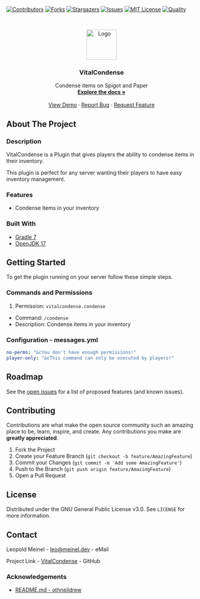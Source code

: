 <!-- PROJECT SHIELDS -->

[![Contributors][contributors-shield]][contributors-url]
[![Forks][forks-shield]][forks-url]
[![Stargazers][stars-shield]][stars-url]
[![Issues][issues-shield]][issues-url]
[![MIT License][license-shield]][license-url]
[![Quality][quality-shield]][quality-url]

<!-- PROJECT LOGO -->
<!--suppress ALL -->
<br />
<p align="center">
  <a href="https://github.com/LeoMeinel/vitalcondense">
    <img src="images/logo.png" alt="Logo" width="80" height="80">
  </a>

<h3 align="center">VitalCondense</h3>

  <p align="center">
    Condense items on Spigot and Paper
    <br />
    <a href="https://github.com/LeoMeinel/vitalcondense"><strong>Explore the docs »</strong></a>
    <br />
    <br />
    <a href="https://github.com/LeoMeinel/vitalcondense">View Demo</a>
    ·
    <a href="https://github.com/LeoMeinel/vitalcondense/issues">Report Bug</a>
    ·
    <a href="https://github.com/LeoMeinel/vitalcondense/issues">Request Feature</a>
  </p>

<!-- ABOUT THE PROJECT -->

## About The Project

### Description

VitalCondense is a Plugin that gives players the ability to condense items in their inventory.

This plugin is perfect for any server wanting their players to have easy inventory management.

### Features

- Condense items in your inventory

### Built With

- [Gradle 7](https://docs.gradle.org/7.5.1/release-notes.html)
- [OpenJDK 17](https://openjdk.java.net/projects/jdk/17/)

<!-- GETTING STARTED -->

## Getting Started

To get the plugin running on your server follow these simple steps.

### Commands and Permissions

1. Permission: `vitalcondense.condense`

- Command: `/condense`
- Description: Condense items in your inventory

### Configuration - messages.yml

```yaml
no-perms: "&cYou don't have enough permissions!"
player-only: "&cThis command can only be executed by players!"
```

<!-- ROADMAP -->

## Roadmap

See the [open issues](https://github.com/LeoMeinel/vitalcondense/issues) for a list of proposed features (and known
issues).

<!-- CONTRIBUTING -->

## Contributing

Contributions are what make the open source community such an amazing place to be, learn, inspire, and create. Any
contributions you make are **greatly appreciated**.

1. Fork the Project
2. Create your Feature Branch (`git checkout -b feature/AmazingFeature`)
3. Commit your Changes (`git commit -m 'Add some AmazingFeature'`)
4. Push to the Branch (`git push origin feature/AmazingFeature`)
5. Open a Pull Request

<!-- LICENSE -->

## License

Distributed under the GNU General Public License v3.0. See `LICENSE` for more information.

<!-- CONTACT -->

## Contact

Leopold Meinel - [leo@meinel.dev](mailto:leo@meinel.dev) - eMail

Project Link - [VitalCondense](https://github.com/LeoMeinel/vitalcondense) - GitHub

<!-- ACKNOWLEDGEMENTS -->

### Acknowledgements

- [README.md - othneildrew](https://github.com/othneildrew/Best-README-Template)

<!-- MARKDOWN LINKS & IMAGES -->

[contributors-shield]: https://img.shields.io/github/contributors-anon/LeoMeinel/vitalcondense?style=for-the-badge
[contributors-url]: https://github.com/LeoMeinel/vitalcondense/graphs/contributors
[forks-shield]: https://img.shields.io/github/forks/LeoMeinel/vitalcondense?label=Forks&style=for-the-badge
[forks-url]: https://github.com/LeoMeinel/vitalcondense/network/members
[stars-shield]: https://img.shields.io/github/stars/LeoMeinel/vitalcondense?style=for-the-badge
[stars-url]: https://github.com/LeoMeinel/vitalcondense/stargazers
[issues-shield]: https://img.shields.io/github/issues/LeoMeinel/vitalcondense?style=for-the-badge
[issues-url]: https://github.com/LeoMeinel/vitalcondense/issues
[license-shield]: https://img.shields.io/github/license/LeoMeinel/vitalcondense?style=for-the-badge
[license-url]: https://github.com/LeoMeinel/vitalcondense/blob/main/LICENSE
[quality-shield]: https://img.shields.io/codefactor/grade/github/LeoMeinel/vitalcondense?style=for-the-badge
[quality-url]: https://www.codefactor.io/repository/github/LeoMeinel/vitalcondense
